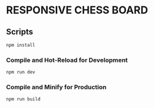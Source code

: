 # RESPONSIVE CHESS BOARD

## Scripts

```sh
npm install
```

### Compile and Hot-Reload for Development

```sh
npm run dev
```

### Compile and Minify for Production

```sh
npm run build
```